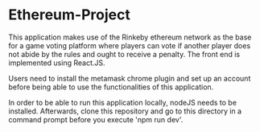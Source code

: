 # Ethereum-Project

This application makes use of the Rinkeby ethereum network as the base for a game voting platform where players can vote if another
player does not abide by the rules and ought to receive a penalty. The front end is implemented using React.JS.

Users need to install the metamask chrome plugin and set up an account before being able to use the functionalities of this application.

In order to be able to run this application locally, nodeJS needs to be installed. Afterwards, clone this repository and go to this 
directory in a command prompt before you execute 'npm run dev'.
